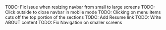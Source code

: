 TODO: Fix issue when resizing navbar from small to large screens
TODO: Click outside to close navbar in mobile mode
TODO: Clicking on menu items cuts off the top portion of the sections
TODO: Add Resume link
TODO: Write ABOUT content
TODO: Fix Navigation on smaller screens
